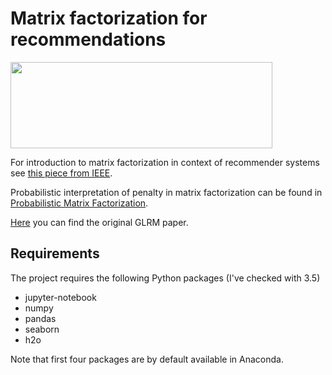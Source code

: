 # Matrix factorization for recommendations

<img src="http://docs.h2o.ai/h2o/latest-stable/h2o-docs/_images/glrm_matrix_decomposition.png" height="138" width="419" >

For introduction to matrix factorization in context of recommender systems see [this piece from IEEE](http://www.columbia.edu/~jwp2128/Teaching/E4903/papers/ieeecomputer.pdf).

Probabilistic interpretation of penalty in matrix factorization can be found in [Probabilistic Matrix Factorization](https://www.cs.toronto.edu/~amnih/papers/pmf.pdf).

[Here](https://web.stanford.edu/~boyd/papers/pdf/glrm.pdf) you can find the original GLRM paper.

## Requirements
The project requires the following Python packages (I've checked with 3.5)
* jupyter-notebook
* numpy
* pandas
* seaborn
* h2o

Note that first four packages are by default available in Anaconda. 
